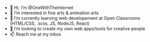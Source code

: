 - 👋 Hi, I’m @OneWithTheInternet
- 👀 I’m interested in fine arts & animation arts
- 🌱 I’m currently learning web developement at Open Classrooms (HTML/CSS, .scss, JS, NodeJS, React)
- 💞️ I’m looking to create my own web apps/tools for creative people
- 📫 Reach me at my inbox

<!---
OneWithTheInternet/OneWithTheInternet is a ✨ special ✨ repository because its `README.md` (this file) appears on your GitHub profile.
You can click the Preview link to take a look at your changes.
--->
